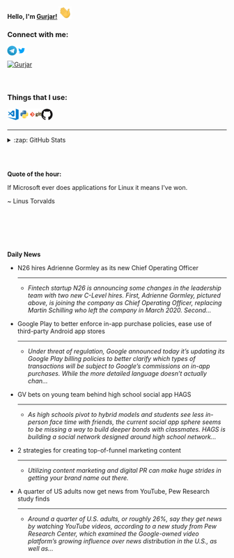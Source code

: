 #### Hello, I'm [Gurjar!](https://GurjarKing.github.io) <img src="https://raw.githubusercontent.com/ABSphreak/ABSphreak/master/gifs/Hi.gif" width="30px"></h2>


### Connect with me:

[<img align="left" alt="Gurjar | Telegram" width="22px" src="https://raw.githubusercontent.com/github/explore/80688e429a7d4ef2fca1e82350fe8e3517d3494d/topics/telegram/telegram.png" />][Telegram]
[<img align="left" alt="Gurjar | Twitter" width="22px" src="https://raw.githubusercontent.com/github/explore/80688e429a7d4ef2fca1e82350fe8e3517d3494d/topics/twitter/twitter.png" />][Twitter]
<br >
<br >
<a href="https://github.com/GurjarKing"><img src="https://komarev.com/ghpvc/?username=GurjarKing" alt="Gurjar" /></a> <br />
<br />
<br />
<!-- <br >

![](https://visitor-badge.glitch.me/badge?page_id=GurjarKing)

<br /> -->

### Things that I use:

[<img align="left" alt="Visual Studio Code" width="26px" src="https://raw.githubusercontent.com/github/explore/80688e429a7d4ef2fca1e82350fe8e3517d3494d/topics/visual-studio-code/visual-studio-code.png" />][VSCode]
[<img align="left" alt="Python" width="26px" src="https://raw.githubusercontent.com/github/explore/80688e429a7d4ef2fca1e82350fe8e3517d3494d/topics/python/python.png" />][Python]
[<img align="left" alt="Git" width="26px" src="https://raw.githubusercontent.com/github/explore/80688e429a7d4ef2fca1e82350fe8e3517d3494d/topics/git/git.png" />][Git]
[<img align="left" alt="GitHub" width="26px" src="https://raw.githubusercontent.com/github/explore/78df643247d429f6cc873026c0622819ad797942/topics/github/github.png" />][Github]

<br />
<br />

---
<details>
  <summary>:zap: GitHub Stats</summary>

<img align="left" alt="Gurjar's Github Stats" src="https://github-readme-stats.vercel.app/api?username=GurjarKing&show_icons=true&hide_border=true&count_private=true&include_all_commit=true&theme=algolia" />

</details>

<!-- ### 🔔 My latest tweet
<a href="https://twitter.com/Gurjar_King43" target="_blank">
	<img src="https://github.com/GurjarKing/GurjarKing/raw/master/tweet.png" width="70%" align="center" alt="Click to view on Twitter" title="My latest tweet, as an image"/>
</a> -->
<br>

<pre>

</pre>

**Quote of the hour:**

If Microsoft ever does applications for Linux it means I've won.

~ Linus Torvalds
<pre>

</pre>
<br>
<pre>


</pre>
<strong>Daily News</strong>
  
  - N26 hires Adrienne Gormley as its new Chief Operating Officer
     <hr/>
     
      - *Fintech startup N26 is announcing some changes in the leadership team with two new C-Level hires. First, Adrienne Gormley, pictured above, is joining the company as Chief Operating Officer, replacing Martin Schilling who left the company in March 2020. Second…*
     
  - Google Play to better enforce in-app purchase policies, ease use of third-party Android app stores
      <hr/>
      
      - *Under threat of regulation, Google announced today it’s updating its Google Play billing policies to better clarify which types of transactions will be subject to Google’s commissions on in-app purchases. While the more detailed language doesn’t actually chan…*
      
  - GV bets on young team behind high school social app HAGS
      <hr/>
      
      - *As high schools pivot to hybrid models and students see less in-person face time with friends, the current social app sphere seems to be missing a way to build deeper bonds with classmates. HAGS is building a social network designed around high school network…*
      
  - 2 strategies for creating top-of-funnel marketing content
      <hr/>
      
      - *Utilizing content marketing and digital PR can make huge strides in getting your brand name out there.*
       
  - A quarter of US adults now get news from YouTube, Pew Research study finds
      <hr/>
       
       - *Around a quarter of U.S. adults, or roughly 26%, say they get news by watching YouTube videos, according to a new study from Pew Research Center, which examined the Google-owned video platform’s growing influence over news distribution in the U.S., as well as…*
      

<br />

[VSCode]: https://code.visualstudio.com/
[Python]: https://www.python.org/
[Git]: https://git-scm.com/
[Github]: https://github.com/
[Telegram]: https://t.me/Gurjar_King/
[Twitter]: https://twitter.com/Gurjar_King43/
